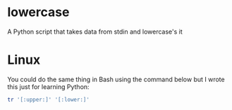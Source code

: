 # lowercase
A Python script that takes data from stdin and lowercase's it

# Linux
You could do the same thing in Bash using the command below but I wrote this just for learning Python:
```bash
tr '[:upper:]' '[:lower:]'
```

